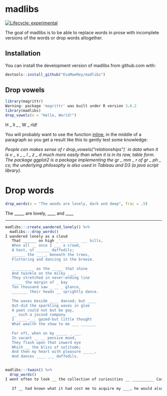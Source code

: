 
<!-- README.md is generated from README.Rmd. Please edit that file -->

# madlibs

<!-- badges: start -->

[![Lifecycle:
experimental](https://img.shields.io/badge/lifecycle-experimental-orange.svg)](https://www.tidyverse.org/lifecycle/#experimental)
<!-- badges: end -->

The goal of madlibs is to be able to replace words in prose with
incomplete versions of the words or drop words altogether.

## Installation

You can install the development version of madlibs from github.com with:

``` r
devtools::install_github("EvaMaeRey/madlibs")
```

## Drop vowels

``` r
library(magrittr)
Warning: package 'magrittr' was built under R version 3.6.2
library(madlibs)
drop_vowels(x = "Hello, World!")
```

H \_ ll \_ , W \_ rld!

You will probably want to use the function
[inline](https://rmarkdown.rstudio.com/lesson-4.html), in the middle of
a paragraph so you get a result like this to gently test some knowledge:

*People can makes sense of r drop\_vowels(“relationships”)\` in data
when it is v \_ s \_ \_ l \_ z \_ d much more easily than when it is in
its raw, table form. The package ggplot2 is a package implementing the
gr \_ mm \_ r of gr \_ ph \_ cs; the underlying philosophy is also used
in Tableau and D3 (a java script library).*

# Drop words

``` r
drop_words(x = "The woods are lovely, dark and deep", frac = .5)
```

The \_\_\_\_\_ are lovely, \_\_\_\_ and \_\_\_\_

------------------------------------------------------------------------

``` r
madlibs:::create_wandered_lonely() %>% 
  madlibs:::drop_words()
I wandered lonely as a cloud 
   That ______ on high _'__ _____ ___ hills, 
   When all __ once I ___ a crowd, 
   A host, of ______ daffodils; 
   ______ the ____, beneath the trees, 
   Fluttering and dancing in the breeze. 
    
   __________ as the _____ that shine 
   And twinkle on the milky ___, 
   They stretched in never-ending line 
   _____ the margin of _ bay 
   Ten thousand saw _ __ _ glance, 
   _______ their heads __ sprightly dance. 
    
   The waves beside ____ danced; but ____ 
   Out-did the sparkling waves in glee 
   A poet could not but be gay, 
   __ such a jocund company 
   I _____-___ gazed-but little thought 
   What wealth the show to me ___ _______ 
    
   For oft, when on my _____ _ ___ 
   In vacant __ __ pensive mood, 
   They flash upon that inward eye 
   Which __ the bliss of solitude; 
   And then my heart with pleasure _____, 
   And dances ____ ___ daffodils. 
  
```

``` r
madlibs:::twain() %>% 
  drop_words() 
I went often to look __ the collection of curiosities __ __________ Castle, ___ one day I surprised the keeper of it with __ ______. I spoke entirely in that language. He was greatly __________; and after I ___ talked a while __ said my German was ____ ____, possibly _ "unique;" ___ wanted to add it to his museum. 
    
   If __ had known what it had cost me to acquire my ___, he would also have _____ ____ __ would break any collector to buy it. Harris and I had been ____ at work __ our German during several weeks at that ____, and although we ___ ____ good progress, it had ____ accomplished under great difficulty ___ _________, for three __ our teachers had ____ in the ________. A person who has not _______ German can form no idea __ what a perplexing ________ it is. 
  
```
